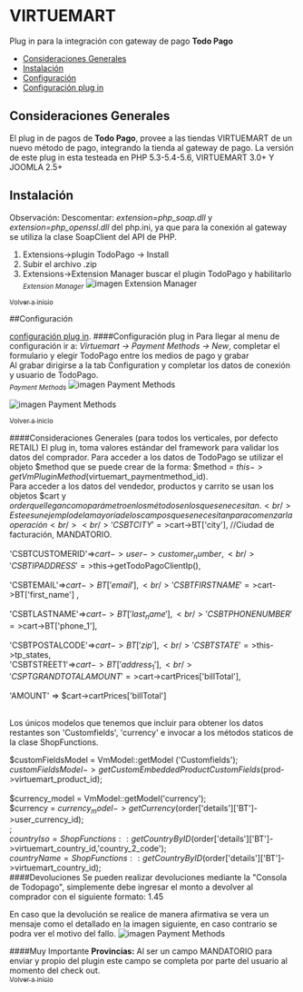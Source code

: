 <a name="inicio"></a>
VIRTUEMART
==========

Plug in para la integración con gateway de pago <strong>Todo Pago</strong>
- [Consideraciones Generales](#consideracionesgenerales)
- [Instalación](#instalacion)
- [Configuración](#configuracion)
- [Configuración plug in](#confplugin)

<a name="consideracionesgenerales"></a>
## Consideraciones Generales
El plug in de pagos de <strong>Todo Pago</strong>, provee a las tiendas VIRTUEMART de un nuevo m&eacute;todo de pago, integrando la tienda al gateway de pago.
La versión de este plug in esta testeada en PHP 5.3-5.4-5.6, VIRTUEMART 3.0+ Y JOOMLA 2.5+

<a name="instalacion"></a>
## Instalación
Observación: Descomentar: <em>extension=php_soap.dll</em> y <em>extension=php_openssl.dll</em> del php.ini, ya que para la conexión al gateway se utiliza la clase SoapClient del API de PHP. 

1.  Extensions->plugin TodoPago -> Install
2.	Subir el archivo .zip
3.	Extensions->Extension Manager buscar el plugin TodoPago y habilitarlo
<sub><em>Extension Manager</em></sub>
![imagen Extension Manager](https://raw.githubusercontent.com/TodoPago/imagenes/master/virtuemart/extension-manager.png)



[<sub>Volver a inicio</sub>](#inicio)

<a name="configuracion"></a>
##Configuración

[configuración plug in](#confplugin).
<a name="confplugin"></a>
####Configuración plug in
Para llegar al menu de configuración ir a: <em>Virtuemart -> Payment Methods -> New</em>, completar el formulario y elegir TodoPago entre los medios de pago y grabar<br />
Al grabar dirigirse a la tab Configuration y completar los datos de conexión y usuario de TodoPago.
<br />
<sub><em>Payment Methods</em></sub>
![imagen Payment Methods](https://raw.githubusercontent.com/TodoPago/imagenes/master/virtuemart/payment-methods-1.png)

![imagen Payment Methods](https://raw.githubusercontent.com/TodoPago/imagenes/master/virtuemart/payment-methods-2.png)


[<sub>Volver a inicio</sub>](#inicio)

####Consideraciones Generales (para todos los verticales, por defecto RETAIL)
El plug in, toma valores est&aacute;ndar del framework para validar los datos del comprador.
Para acceder a los datos de TodoPago se utilizar el objeto $method que se puede crear de la forma: $method = $this->getVmPluginMethod ($virtuemart_paymentmethod_id).
<br />
Para acceder a los datos del vendedor, productos y carrito se usan los objetos $cart y $order que llegan como parámetro en los métodos en los que se necesitan. 
<br />
Este es un ejemplo de la mayoría de los campos que se necesitan para comenzar la operación <br />
<br />
'CSBTCITY'=>$cart->BT['city'], //Ciudad de facturación, MANDATORIO.		
<br />
'CSBTCUSTOMERID'=>$cart->user->customer_number, 
<br />
'CSBTIPADDRESS'=>$this->getTodoPagoClientIp(),	
<br />
'CSBTEMAIL'=>$cart->BT['email'], 	
<br />
'CSBTFIRSTNAME'=>$cart->BT['first_name'] ,		
<br />
'CSBTLASTNAME'=>$cart->BT['last_name'], 		
<br />
'CSBTPHONENUMBER'=>$cart->BT['phone_1'],		
<br />
'CSBTPOSTALCODE'=>$cart->BT['zip'], 
<br />
'CSBTSTATE'=>$this->tp_states, 
<br />
'CSBTSTREET1'=>$cart->BT['address_1'], 
<br />
'CSPTGRANDTOTALAMOUNT'=>$cart->cartPrices['billTotal'],                                 
<br />
'AMOUNT' => $cart->cartPrices['billTotal']	

<br />
Los únicos modelos que tenemos que incluir para obtener los datos restantes son 'Customfields', 'currency' e invocar a los métodos staticos de la clase ShopFunctions.<br />

$customFieldsModel = VmModel::getModel ('Customfields');<br />
$customFieldsModel->getCustomEmbeddedProductCustomFields($prod->virtuemart_product_id);    <br />   <br />
$currency_model = VmModel::getModel('currency');<br />
$currency = $currency_model->getCurrency($order['details']['BT']->user_currency_id);<br />;<br />
$countryIso = ShopFunctions::getCountryByID($order['details']['BT']->virtuemart_country_id,'country_2_code');<br />
$countryName = ShopFunctions::getCountryByID($order['details']['BT']->virtuemart_country_id);<br />
####Devoluciones
Se pueden realizar devoluciones mediante la "Consola de Todopago", simplemente debe ingresar el monto a devolver al comprador con el siguiente formato: 1.45

En caso que la devolución se realice de manera afirmativa se vera un mensaje como el detallado en la imagen siguiente, en caso contrario se podra ver el motivo del fallo.
![imagen Payment Methods](https://github.com/TodoPago/imagenes/blob/master/virtuemart/Seleccion_004.png)

####Muy Importante
<strong>Provincias:</strong> Al ser un campo MANDATORIO para enviar y propio del plugin este campo se completa por parte del usuario al momento del check out.
<br />
[<sub>Volver a inicio</sub>](#inicio)
